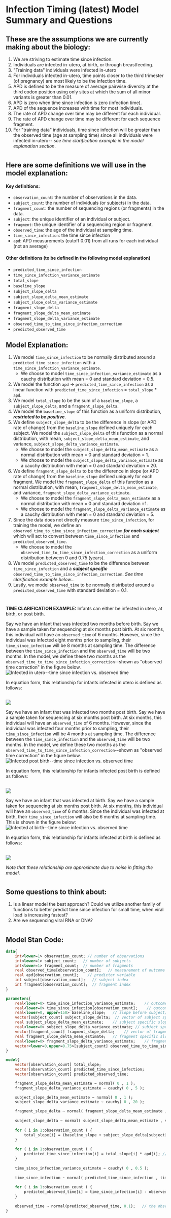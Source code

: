 
# Infection Timing (latest) Model Summary and Questions

## These are the assumptions we are currently making about the biology: 

1. We are striving to estimate time since infection. 
2. Individuals are infected in-utero, at birth, or through breastfeeding.
3. "Training data" individuals were infected in-utero
4. For individuals infected in-utero, time points closer to the third trimester (of pregnancy) are most likely to be the infection time.
5. APD is defined to be the measure of average pairwise diversity at the third codon position using only sites at which the sum of all minor variants is greater than 0.01.
6. APD is zero when time since infection is zero (infection time).
7. APD of the sequence increases with time for most individuals.
8. The rate of APD change over time may be different for each individual.
9. The rate of APD change over time may be different for each sequence fragment.
10. For "training data" individuals, time since infection will be greater than the observed time (age at sampling time) since all individuals were infected in-utero-- *see time clarification example in the model explanation section*.
#  

## Here are some definitions we will use in the model explanation:

#### Key definitions:

* `observation_count`:  the number of observations in the data.
* `subject_count`:  the number of individuals (or subjects) in the data.
* `fragment_count`:  the number of sequencing regions (or fragments) in the data.
* `subject`: the unique identifier of an individual or subject.
* `fragment`: the unique identifier of a sequencing region or fragment. 
* `observed_time`:  the age of the individual at sampling time.
* `time_since_infection`: the time since infection
* `apd`: APD measurements (cutoff 0.01) from all runs for each individual (not an average)

#### Other definitions (to be defined in the following model explanation)
* `predicted_time_since_infection`
* `time_since_infection_variance_estimate`
* `total_slope`
* `baseline_slope`
* `subject_slope_delta`
* `subject_slope_delta_mean_estimate`
* `subject_slope_delta_variance_estimate`
* `fragment_slope_delta`
* `fragment_slope_delta_mean_estimate`
* `fragment_slope_delta_variance_estimate`
* `observed_time_to_time_since_infection_correction`
* `predicted_observed_time`


## Model Explanation: 

1. We model `time_since_infection` to be normally distributed around a `predicted_time_since_infection` with a `time_since_infection_variance_estimate`.
    * We choose to model `time_since_infection_variance_estimate` as a cauchy distribution with mean = 0 and standard deviation = 0.5.
2. We model the function `apd` -> `predicted_time_since_infection` as a linear function with `predicted_time_since_infection` = `total_slope` * `apd`.
3. We model `total_slope` to be the sum of a `baseline_slope`, a `subject_slope_delta`, and a `fragment_slope_delta`.
4. We model the `baseline_slope` of this function as a uniform distribution, __*restricted to be positive*__.
5. We define `subject_slope_delta` to be the difference in slope (or APD rate of change) from the `baseline_slope` defined uniquely for each subject. 
We model the `subject_slope_delta` of this function as a normal distribution, with mean, `subject_slope_delta_mean_estimate`, and variance, `subject_slope_delta_variance_estimate`.
    * We choose to model the `subject_slope_delta_mean_estimate` as a normal distribution with mean = 0 and standard deviation = 1.
    * We choose to model the `subject_slope_delta_variance_estimate` as a cauchy distribution with mean = 0 and standard deviation = 20.
6. We define `fragment_slope_delta` to be the difference in slope (or APD rate of change) from the `baseline_slope` defined uniquely for each fragment.
We model the `fragment_slope_delta` of this function as a normal distribution, with mean, `fragment_slope_delta_mean_estimate`, and variance, `fragment_slope_delta_variance_estimate`.
    * We choose to model the `fragment_slope_delta_mean_estimate` as a normal distribution with mean = 0 and standard deviation =1.
    * We choose to model the `fragment_slope_delta_variance_estimate` as a cauchy distribution with mean = 0 and standard deviation = 5.
7. Since the data does not directly measure `time_since_infection`, for training the model, we define an `observed_time_to_time_since_infection_correction` __*for each subject*__ which will act to convert between `time_since_infection` and `predicted_observed_time`.
    * We choose to model the `observed_time_to_time_since_infection_correction` as a uniform distribution between 0 and 0.75 (years).
8. We model `predicted_observed_time` to be the difference between `time_since_infection` and a __*subject specific*__ `observed_time_to_time_since_infection_correction`.
*See time clarification example below...*
9. Lastly, we model `observed_time` to be normally distributed around a `predicted_observed_time` with standard deviation = 0.1.
#  
__TIME CLARIFICATION EXAMPLE:__ 
Infants can either be infected in utero, at birth, or post birth.

Say we have an infant that was infected two months before birth. 
Say we have a sample taken for sequencing at six months post birth. 
At six months, this individual will have an `observed_time` of 6 months. 
However, since the individual was infected eight months prior to sampling, their `time_since_infection` will be 8 months at sampling time.
The difference between the `time_since_infection` and the `observed_time` will be two months. 
In the model, we define these two months as the `observed_time_to_time_since_infection_correction`--shown as "observed time correction" in the figure below. 
![Infected in utero--time since infection vs. observed time](figs/utero.png)

In equation form, this relationship for infants infected in utero is defined as follows: 
## 
<img src="https://render.githubusercontent.com/render/math?math=\text{observed\_time}  \approx  \text{time\_since\_infection} - \text{observed\_time\_to\_time\_since\_infection\_correction}">


Say we have an infant that was infected two months post birth. 
Say we have a sample taken for sequencing at six months post birth. 
At six months, this individual will have an `observed_time` of 6 months. 
However, since the individual was infected four months prior to sampling, their `time_since_infection` will be 4 months at sampling time.
The difference between the `time_since_infection` and the `observed_time` will be two months. 
In the model, we define these two months as the `observed_time_to_time_since_infection_correction`--shown as "observed time correction" in the figure below. 
![Infected post birth--time since infection vs. observed time](figs/post.png)

In equation form, this relationship for infants infected post birth is defined as follows: 
## 
<img src="https://render.githubusercontent.com/render/math?math=\text{observed\_time}  \approx  \text{time\_since\_infection} + \text{observed\_time\_to\_time\_since\_infection\_correction}">

Say we have an infant that was infected at birth. 
Say we have a sample taken for sequencing at six months post birth. 
At six months, this individual will have an `observed_time` of 6 months. 
Since the individual was infected at birth, their `time_since_infection` will also be 6 months at sampling time.
This is shown in the figure below:
![Infected at birth--time since infection vs. observed time](figs/birth.png)

In equation form, this relationship for infants infected at birth is defined as follows: 
## 
<img src="https://render.githubusercontent.com/render/math?math=\text{observed\_time}  \approx  \text{time\_since\_infection}}">

*Note that these relationship are approximate due to noise in fitting the model.*
#  

## Some questions to think about: 

1. Is a linear model the best approach? 
Could we utilize another family of functions to better predict time since infection for small time, when viral load is increasing fastest? 
2. Are we sequencing viral RNA or DNA?
# 

## Model Stan Code: 

```stan
data{
    int<lower=1> observation_count; // number of observations
    int<lower=1> subject_count;   // number of subjects
    int<lower=1> fragment_count;  // number of fragments
    real observed_time[observation_count];   // measurement of outcome variable
    real apd[observation_count];    // predictor variable
    int subject[observation_count];   // subject index
    int fragment[observation_count];  // fragment index
}

parameters{
    real<lower=0> time_since_infection_variance_estimate;    // outcome time since infection variance (outcome uncertainty)
    real<lower=0> time_since_infection[observation_count];    // outcome
    real<lower=0, upper=150> baseline_slope;   // slope before subject/fragment slope changes
    vector[subject_count] subject_slope_delta;  // vector of subject specific slope changes
    real subject_slope_delta_mean_estimate;    // subject specific slope change mean
    real<lower=0> subject_slope_delta_variance_estimate; // subject specific slope change standard deviation
    vector[fragment_count] fragment_slope_delta;    // vector of fragment specific slope changes
    real fragment_slope_delta_mean_estimate;   // fragment specific slope change mean
    real<lower=0> fragment_slope_delta_variance_estimate;    // fragment specific slope change standard deviation
    vector<lower=0,upper=0.75>[subject_count] observed_time_to_time_since_infection_correction;    // conversion factor between observed time (age at sampling time) measurements and time since infection output
}

model{
    vector[observation_count] total_slope;
    vector[observation_count] predicted_time_since_infection;
    vector[observation_count] predicted_observed_time;

    fragment_slope_delta_mean_estimate ~ normal( 0 , 1 );
    fragment_slope_delta_variance_estimate ~ cauchy( 0 , 5 );

    subject_slope_delta_mean_estimate ~ normal( 0 , 1 );
    subject_slope_delta_variance_estimate ~ cauchy( 0 , 20 );

    fragment_slope_delta ~ normal( fragment_slope_delta_mean_estimate , fragment_slope_delta_variance_estimate );
    
    subject_slope_delta ~ normal( subject_slope_delta_mean_estimate , subject_slope_delta_variance_estimate );
    
    for ( i in 1:observation_count ) {
        total_slope[i] = (baseline_slope + subject_slope_delta[subject[i]] + fragment_slope_delta[fragment[i]]);
    }
    
    for ( i in 1:observation_count ) {
        predicted_time_since_infection[i] = total_slope[i] * apd[i]; // linear function relating apd to time_since_infection
    }
    
    time_since_infection_variance_estimate ~ cauchy( 0 , 0.5 );
    
    time_since_infection ~ normal( predicted_time_since_infection , time_since_infection_variance_estimate);
    
    for ( i in 1:observation_count ) {
        predicted_observed_time[i] = time_since_infection[i] - observed_time_to_time_since_infection_correction[subject[i]]; // Conversion between predicted_observed_time (predicted age at sampling time) and time_since_infection. Here predicted_observed_time is calculated from the difference between time_since_infection and a subject specific observed_time_to_time_since_infection_correction
    }
    
    observed_time ~ normal(predicted_observed_time, 0.1);   // the observed_time (actual measured age at sampling time) is modeled as the predicted_observed_time value with some noise
}
```

